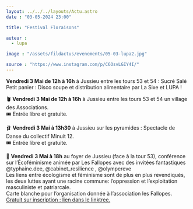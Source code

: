 ```yaml
---
layout: ../../../layouts/Actu.astro
date : "03-05-2024 23:00"

title: "Festival Floraisons"

auteur :
  - lupa

image : "/assets/fildactus/evenements/05-03-lupa2.jpg"

source : "https://www.instagram.com/p/C6OsvLGIY4I/"
---
```


__Vendredi 3 Mai de 12h à 16h__ à Jussieu entre les tours 53 et 54 : Sucré Salé Petit panier : Disco soupe et distribution alimentaire par La Sixe et LUPA !  

__🪴 Vendredi 3 Mai de 12h à 16h__ à Jussieu entre les tours 53 et 54 un village des Associations.  
🎟️ Entrée libre et gratuite.

🩰 __Vendredi 3 Mai à 13h30__ à Jussieu sur les pyramides : Spectacle de Danse du collectif Minuit 12.  
🎟️ Entrée libre et gratuite.

🐉 __Vendredi 3 Mai à 18h__ au foyer de Jussieu (face à la tour 53), conférence sur l’Écoféminisme animée par Les Fallopes avec des invitées fantastiques @typhaine.dee, @cabinet_resilience , @olympereve  
Les liens entre écologisme et féminisme sont de plus en plus revendiqués, les deux luttes ayant une racine commune: l’oppression et l’exploitation masculiniste et patriarcale.  
Carte blanche pour l’organisation donnée à l’association les Fallopes.  
[Gratuit sur inscription : lien dans le linktree.](https://www.helloasso.com/associations/lupa/adhesions/conference-l-ecofeminisme-avec-les-fallopes)